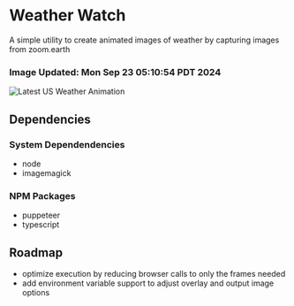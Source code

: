 # Weather Watch

A simple utility to create animated images of weather by capturing images from zoom.earth

### Image Updated: Mon Sep 23 05:10:54 PDT 2024

![Latest US Weather Animation](animations/2024-09-23.webp)

## Dependencies
### System Dependendencies
* node
* imagemagick
### NPM Packages
* puppeteer
* typescript

## Roadmap
* optimize execution by reducing browser calls to only the frames needed
* add environment variable support to adjust overlay and output image options

